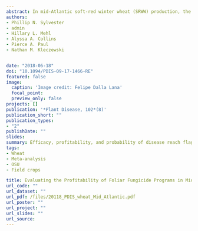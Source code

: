 ```yaml
---
abstract: In mid-Atlantic soft-red winter wheat (SRWW) production, the standard timing for a fungicide application is between flag leaf emergence (Feekes growth stage [FGS] 8) and heading (FGS 10.5). However, two-pass and anthesis (FGS 10.5.1) applications are becoming common, although these programs have not been thoroughly evaluated for disease control, yield, and profitability. Experiments were conducted in the mid-Atlantic in 2015 and 2016 to evaluate fungicide programs with applications at FGS 8, FGS 10.5.1, and two-pass programs with an early application at green-up (FGS 5) followed by (FB) applications at either FGS 8 or FGS 10.5.1. Fungicide programs that included an application at FGS 10.5.1 resulted in the highest probability of no disease on the flag leaf (0.29 to 0.40). The estimated mean yield increases (D) relative to the nontreated check ranged from 253.65 to 634.16 kg/ha. Using a grain price of $0.18/kg ($5/bushel), probabilities were similar between applications at FGS 8 (0.49 to 0.56) and FGS 10.5.1 (0.53). The probability of profitability ranged from 0.48 to 0.57 for FGS 5 FB FGS 8 applications and 0.52 to 0.59 for FGS 5 FB FGS 10.5.1 applications, indicating limited benefit to two-pass programs.
authors:
- Phillip N. Sylvester
- admin
- Hillary L. Mehl
- Alyssa A. Collins
- Pierce A. Paul
- Nathan M. Kleczewski


date: "2018-06-18"
doi: "10.1094/PDIS-09-17-1466-RE"
featured: false
image:
  caption: 'Image credit: Felipe Dalla Lana'
  focal_point: 
  preview_only: false
projects: []
publication: '*Plant Disease, 102*(8)'
publication_short: ""
publication_types:
- "2"
publishDate: ""
slides: 
summary: Efficacy, profitability, and probability of disease reach flag leave on 13 fungicides treatments and ten trial.
tags:
- Wheat
- Meta-analysis
- OSU
- Field crops

title: Evaluating the Profitability of Foliar Fungicide Programs in Mid-Atlantic Soft-Red Winter Wheat Production
url_code: ""
url_dataset: ""
url_pdf: /files/20118_PDIS_wheat_Mid_Atlantic.pdf
url_poster: ""
url_project: ""
url_slides: ""
url_source: 
---
```



